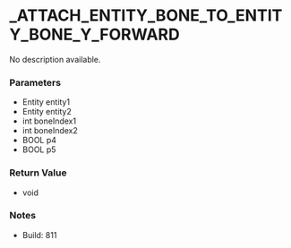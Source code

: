 # _ATTACH_ENTITY_BONE_TO_ENTITY_BONE_Y_FORWARD

No description available.

### Parameters
* Entity entity1
* Entity entity2
* int boneIndex1
* int boneIndex2
* BOOL p4
* BOOL p5

### Return Value
* void

### Notes
* Build: 811

